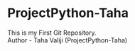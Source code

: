 # ProjectPython-Taha
This is my First Git Repository.
<br>
Author - Taha Valiji
(ProjectPython-Taha)